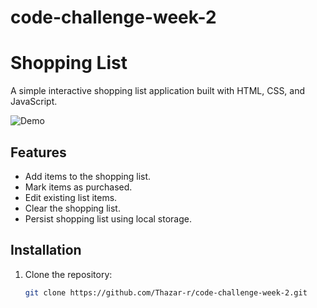 # code-challenge-week-2
# Shopping List

A simple interactive shopping list application built with HTML, CSS, and JavaScript.

![Demo](demo.gif)

## Features

- Add items to the shopping list.
- Mark items as purchased.
- Edit existing list items.
- Clear the shopping list.
- Persist shopping list using local storage.

## Installation

1. Clone the repository:

   ```bash
   git clone https://github.com/Thazar-r/code-challenge-week-2.git
   
